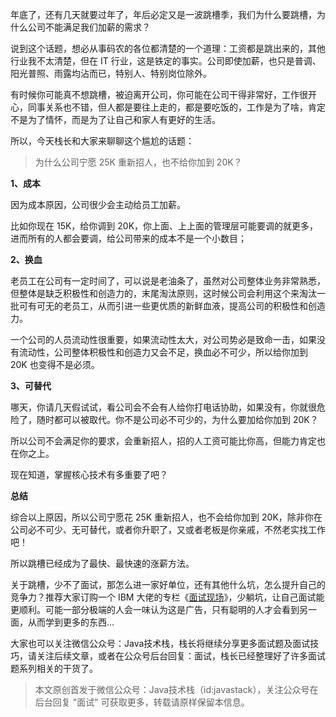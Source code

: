 
年底了，还有几天就要过年了，年后必定又是一波跳槽季，我们为什么要跳槽，为什么公司不能满足我们加薪的需求？

说到这个话题，想必从事码农的各位都清楚的一个道理：工资都是跳出来的，其他行业我不太清楚，但在 IT 行业，这是铁定的事实。公司即使加薪，也只是普调、阳光普照、雨露均沾而已，特别人、特别岗位除外。

有时候你可能真不想跳槽，被迫离开公司，你可能在公司干得非常好，工作很开心，同事关系也不错，但人都是要往上走的，都是要吃饭的，工作是为了啥，肯定不是为了情怀，而是为了让自己和家人有更好的生活。

所以，今天栈长和大家来聊聊这个尴尬的话题：

> 为什么公司宁愿 25K 重新招人，也不给你加到 20K？

**1、成本**

因为成本原因，公司很少会主动给员工加薪。

比如你现在 15K，给你调到 20K，你上面、上上面的管理层可能要调的就更多，进而所有的人都会要调，给公司带来的成本不是一个小数目；

**2、换血**

老员工在公司有一定时间了，可以说是老油条了，虽然对公司整体业务非常熟悉，但整体是缺乏积极性和创造力的，末尾淘汰原则，这时候公司会利用这个来淘汰一批可有可无的老员工，从而引进一些更优质的新鲜血液，提高公司的积极性和创造力。

一个公司的人员流动性很重要，如果流动性太大，对公司势必是致命一击，如果没有流动性，公司整体积极性和创造力又会不足，换血必不可少，所以给你加到 20K 也变得不是必须。

**3、可替代**

哪天，你请几天假试试，看公司会不会有人给你打电话协助，如果没有，你就很危险了，随时都可以被取代。你不是公司必不可少的，为什么要加给你加到 20K？

所以公司不会满足你的要求，会重新招人，招的人工资可能比你高，但能力肯定也在你之上。

现在知道，掌握核心技术有多重要了吧？

**总结**

综合以上原因，所以公司宁愿花 25K 重新招人，也不会给你加到 20K，除非你在公司必不可少、无可替代，或者你升职了，又或者老板是你亲戚，不然老实找工作吧！

所以跳槽已经成为了最快、最快速的涨薪方法。

关于跳槽，少不了面试，那怎么进一家好单位，还有其他什么坑，怎么提升自己的竞争力？推荐大家订购一个 IBM 大佬的专栏《[面试现场](https://mp.weixin.qq.com/s/B1XWjCvug2TUaWH-1FVXgg)》，少躺坑，让自己面试能更顺利。可能一部分极端的人会一味认为这是广告，只有聪明的人才会看到另一面，从而学到更多的东西…

大家也可以关注微信公众号：Java技术栈，栈长将继续分享更多面试题及面试技巧，请关注后续文章，或者在公众号后台回复：面试，栈长已经整理好了许多面试题系列相关的干货了。

> 本文原创首发于微信公众号：Java技术栈（id:javastack），关注公众号在后台回复 "面试" 可获取更多，转载请原样保留本信息。